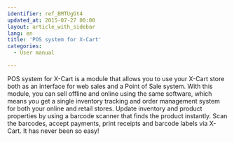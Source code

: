 ```yaml
---
identifier: ref_BMTUgGt4
updated_at: 2015-07-27 00:00
layout: article_with_sidebar
lang: en
title: 'POS system for X-Cart'
categories:
  - User manual

---
```



POS system for X-Cart is a module that allows you to use your X-Cart store both as an interface for web sales and a Point of Sale system. With this module, you can sell offline and online using the same software, which means you get a single inventory tracking and order management system for both your online and retail stores. Update inventory and product properties by using a barcode scanner that finds the product instantly. Scan the barcodes, accept payments, print receipts and barcode labels via X-Cart. It has never been so easy!